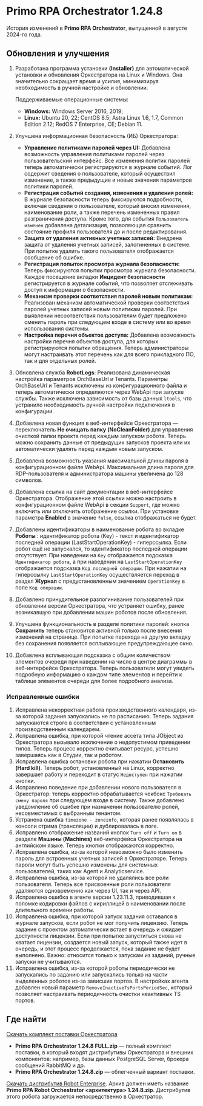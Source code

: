# Primo RPA Orchestrator 1.24.8

История изменений в **Primo RPA Orchestrator**, выпущенной в августе 2024-го года. 

## Обновления и улучшения

1. Разработана программа установки **(Installer)** для автоматической установки и обновления Оркестратора на Linux и Windows. Она значительно сокращает время и усилия, минимизируя необходимость в ручной настройке и обновлении.
 
   Поддерживаемые операционные системы:
   - **Windows:** Windows Server 2016, 2019;
   - **Linux:** Ubuntu 20, 22; CentOS 8.5; Astra Linux 1.6, 1.7, Common Edition 2.12; RedOS 7 Enterprise, CE; Debian 11.

2. Улучшена информационная безопасность (ИБ) Оркестратора:

   - **Управление политиками паролей через UI:** Добавлена возможность управления политиками паролей через пользовательский интерфейс. Все изменения политик паролей теперь автоматически регистрируются в журнале событий. Лог содержит сведения о пользователе, который осуществил изменение, а также предыдущие и новые значения параметров политики паролей.
   - **Регистрация событий создания, изменения и удаления ролей:** В журнале безопасности теперь фиксируются подробности, включая сведения о пользователе, который вносил изменения, наименование роли, а также перечень измененных правил разграничения доступа. Кроме того, для события `Пользователь изменен` добавлена детализация, позволяющая сравнить состояние профиля пользователя до и после редактирования.
   - **Защита от удаления активных учетных записей:** Внедрена защита от удаления учетных записей, залогиненных в системе. При попытке удалить такого пользователя отображается сообщение об ошибке.
   - **Регистрация попыток просмотра журнала безопасности:** Теперь фиксируются попытки просмотра журнала безопасности. Каждое посещение вкладки **Инцидент безопасности** регистрируется в журнале событий, что позволяет отслеживать доступ к информации о безопасности.
   - **Механизм проверки соответствия паролей новым политикам:** Реализован механизм автоматической проверки соответствия паролей учетных записей новым политикам паролей. При выявлении несоответствия пользователям будет предложено сменить пароль при следующем входе в систему или во время использования системы.
   - **Настройка перечня объектов доступа:** Добавлена возможность настройки перечня объектов доступа, для которых регистрируются попытки обращения. Теперь администраторы могут настраивать этот перечень как для всего прикладного ПО, так и для отдельных ролей.

3. Обновлена служба **RobotLogs**: Реализована динамическая настройка параметров OrchBaseUrl и Tenants. Параметры OrchBaseUrl и Tenants исключены из конфигурационного файла и теперь автоматически определяются через WebApi при запуске службы. Также исключена зависимость от базы данных `ltools`, что устранило необходимость ручной настройки подключения в конфигурации.

4. Добавлена новая функция в веб-интерфейсе Оркестратора — переключатель **Не очищать папку (NoCleanFolder)** для управления очисткой папки проекта перед каждым запуском робота. Теперь можно сохранить данные от предыдущих запусков проекта или их автоматически удалять перед каждым новым запуском.

5. Добавлена возможность указания максимальной длины пароля в конфигурационном файле WebApi. Максимальная длина пароля для RDP-пользователя и администратора машины увеличена до 128 символов.

6. Добавлена ссылка на сайт документации в веб-интерфейсе Оркестратора. Отображение этой ссылки можно настроить в конфигурационном файле WebApi в секции `Support`, где можно включить или отключить отображение ссылки. При установке параметра **Enabled** в значение `false`, ссылка отображаться не будет.

7. Добавлены идентификаторы в наименование робота во вкладке **Роботы** : идентификатор робота (Key) - текст и идентификатор последней операции (LastStartOperationKey) - гиперссылка. 
Если робот ещё не запускался, то идентификатор последней операции отсутствует. 
При наведении на `Key` отображается подсказка `Идентификатор робота`, а при наведении на `LastStartOperationKey` отображается подсказка `Код последней операции`. 
При нажатии на гиперссылку `LastStartOperationKey` осуществляется переход в раздел **Журнал** с предустановленным значением `OperationKey` в поле `Код операции`.

8. Добавлено принудительное разлогинивание пользователей при обновлении версии Оркестратора, что устраняет ошибку, ранее возникавшую при добавлении машин роботов после обновления.

9. Улучшена функциональность в разделе политики паролей: кнопка **Сохранить** теперь становится активной только после внесения изменений на странице. При попытке перехода на другую вкладку без сохранения появляется всплывающее предупреждающее окно.

10. Добавлена всплывающая подсказка с общим количеством элементов очереди при наведении на число в центре диаграммы в веб-интерфейсе Оркестратора. Теперь пользователи могут увидеть подробную информацию о каждом типе элементов и перейти к таблице элементов очереди для более подробного анализа.


### Исправленные ошибки


1. Исправлена некорректная работа производственного календаря, из-за которой задания запускались не по расписанию. Теперь задания запускаются строго в соответствии с установленным производственным календарем.
1. Исправлена ошибка, при которой чтение ассета типа JObject из Оркестратора вызывало исключение о недопустимом приведении типов. Теперь процесс корректно считывает ресурс, успешно завершаясь как в Студии, так и роботом.
1. Исправлена ошибка остановки робота при нажатии **Остановить (Hard kill)**. Теперь робот, установленный на Linux, корректно завершает работу и переходит в статус `Недоступен` при нажатии кнопки.
1. Исправлено поведение при добавлении нового пользователя в Оркестратор: теперь корректно обрабатывается чекбокс `Требовать смену пароля` при следующем входе в систему. Также добавлено уведомление об ошибке при назначении пользователю ролей, несовместимых с выбранным тенантом.
1. Устранена ошибка `timezone - zoneinfo`, которая ранее появлялась в консоли стрима (трансляции) и дублировалась в логе.
1. Исправлено отображение названий кнопок `Turn off` и `Turn on` в разделе **Машины (Machines)** веб-интерфейса Оркестратора на английском языке. Теперь кнопки отображаются корректно.
1. Исправлена ошибка, из-за которой невозможно было изменить пароль для встроенных учетных записей в Оркестраторе. Теперь пароли могут быть успешно изменены для системных пользователей, таких как Agent и Analyticservice.
1. Исправлена ошибка, из-за которой не удалялись все роли пользователя. Теперь все присвоенные роли пользователя удаляются одновременно как через UI, так и через API. 
1. Исправлена ошибка в агенте версии 1.23.11.3, приводившая к поломке кодировки файлов с кириллицей в наименовании после длительного времени работы.
1. Исправлена ошибка, при которой запуск задания оставался в журнале запусков, если робот не мог получить лицензию. Теперь задание с проектом автоматически встает в очередь и ожидает доступности лицензии. Если при попытке запуститься снова не хватает лицензии, создается новый запуск, который также идет в очередь, и этот процесс продолжается, пока задание не будет выполнено. Важно: относится только к запускам из заданий, ручные запуски не учитываются. 
1. Исправлена ошибка, из-за которой роботы периодически не запускались по заданию или запускались только на части выделенных роботов из-за зависших портов. В настройках агента добавлен новый параметр `RemoveInactiveTsPortsPeriodSec`, который позволяет настраивать периодичность очистки неактивных TS портов.

## Где найти

[Скачать комплект поставки Оркестратора](https://disk.primo-rpa.ru/index.php/s/t9BHBjR6PP06Yax?path=%2FRelease%2FOrchestrator)
* **Primo RPA Orchestrator 1.24.8 FULL.zip** — полный комплект поставки, в который входят дистрибутивы Оркестратора и внешних компонентов: например, базы данных PostgreSQL Server, брокера сообщений RabbitMQ и др. 
* **Primo RPA Orchestrator 1.24.8.zip** — облегченный вариант поставки.

[Скачать дистрибутив Robot Enterprise](https://disk.primo-rpa.ru/index.php/s/t9BHBjR6PP06Yax?path=%2FRelease%2FRobot). Архив должен иметь название **Primo RPA Robot Orchestrator <архитектура> 1.24.8.zip**. Дистрибутив этого робота загружается непосредственно в Оркестратор.



